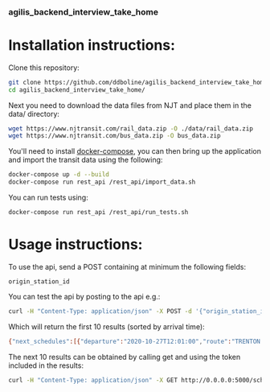 ### agilis_backend_interview_take_home

# Installation instructions:

Clone this repository:

```bash
git clone https://github.com/ddboline/agilis_backend_interview_take_home.git
cd agilis_backend_interview_take_home/
```

Next you need to download the data files from NJT and place them in the data/ directory:

```bash
wget https://www.njtransit.com/rail_data.zip -O ./data/rail_data.zip
wget https://www.njtransit.com/bus_data.zip -O bus_data.zip
```

You'll need to install [docker-compose](https://docs.docker.com/compose/), you can then bring up the application and import the transit data using the following:
```bash
docker-compose up -d --build
docker-compose run rest_api /rest_api/import_data.sh
```

You can run tests using:
```bash
docker-compose run rest_api /rest_api/run_tests.sh
```

# Usage instructions:

To use the api, send a POST containing at minimum the following fields:
```
origin_station_id
```


You can test the api by posting to the api e.g.:
```bash
curl -H "Content-Type: application/json" -X POST -d '{"origin_station_id": 87,"coordinates":[40.7252116,-74.305729],"destination_station_id": 105}' http://0.0.0.0:5000/schedules
```

Which will return the first 10 results (sorted by arrival time):
```bash
{"next_schedules":[{"departure":"2020-10-27T12:01:00","route":"TRENTON TRANSIT CENTER","stop_name":"NEW YORK PENN STATION","transit_mode":"rail"},{"departure":"2020-10-27T12:06:00","route":"70 NEWARK PENN STATION-Exact Fare","stop_name":"MILLBURN AVE AT LACKAWANNA PL","transit_mode":"bus"},{"departure":"2020-10-27T12:12:00","route":"NEW YORK PENN STATION","stop_name":"NEW YORK PENN STATION","transit_mode":"rail"},{"departure":"2020-10-27T12:17:00","route":"GLADSTONE","stop_name":"MILLBURN","transit_mode":"rail"},{"departure":"2020-10-27T12:17:00","route":"NEW YORK PENN STATION","stop_name":"NEW YORK PENN STATION","transit_mode":"rail"},{"departure":"2020-10-27T12:21:00","route":"NEW YORK PENN STATION","stop_name":"NEW YORK PENN STATION","transit_mode":"rail"},{"departure":"2020-10-27T12:26:00","route":"70 NEWARK PENN STATION-Exact Fare","stop_name":"MILLBURN AVE AT LACKAWANNA PL","transit_mode":"bus"},{"departure":"2020-10-27T12:26:00","route":"DOVER","stop_name":"MILLBURN","transit_mode":"rail"},{"departure":"2020-10-27T12:29:00","route":"MSU","stop_name":"NEW YORK PENN STATION","transit_mode":"rail"},{"departure":"2020-10-27T12:35:00","route":"NEW YORK PENN STATION","stop_name":"NEW YORK PENN STATION","transit_mode":"rail"}],"token":"MjMzMDYwMTkzNDM5ODc4MDQxNQ"}
```

The next 10 results can be obtained by calling get and using the token included in the results:
```bash
curl -H "Content-Type: application/json" -X GET http://0.0.0.0:5000/schedules?token=MjMzMDYwMTkzNDM5ODc4MDQxNQ
```
